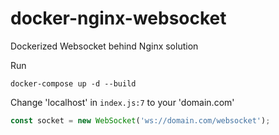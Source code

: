 # docker-nginx-websocket
Dockerized Websocket behind Nginx solution

Run

```
docker-compose up -d --build
```

Change 'localhost' in ```index.js:7``` to your 'domain.com'

```javascript
const socket = new WebSocket('ws://domain.com/websocket');
```
